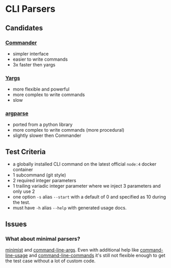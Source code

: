# CLI Parsers

## Candidates

### [Commander](https://www.npmjs.com/package/commander)

- simpler interface
- easier to write commands
- 3x faster then yargs

### [Yargs](https://www.npmjs.com/package/yargs)

- more flexible and powerful
- more complex to write commands
- slow

### [argparse](https://www.npmjs.com/package/argparse)

- ported from a python library
- more complex to write commands (more procedural)
- slightly slower then Commander

## Test Criteria

- a globally installed CLI command on the latest official `node:4` docker container
- 1 subcommand (git style)
- 2 required integer parameters
- 1 trailing variadic integer parameter where we inject 3 parameters and only use 2
- one option `-s` alias `--start` with a default of 0 and specified as 10 during the test.
- must have `-h` alias `--help` with generated usage docs.

## Issues

### What about minimal parsers?

[minimist](https://www.npmjs.com/package/minimist)
and [command-line-args](https://www.npmjs.com/package/command-line-args).
Even with additional help like
[command-line-usage](https://www.npmjs.com/package/command-line-usage)
and [command-line-commands](https://www.npmjs.com/package/command-line-commands)
it's still not flexible enough to get the test case without a lot of custom code.

